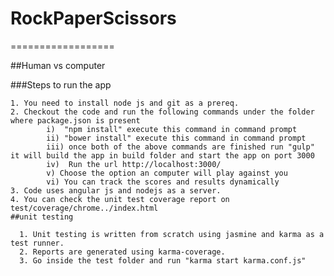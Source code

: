 # RockPaperScissors
==================

##Human vs computer

###Steps to run the app

    1. You need to install node js and git as a prereq.
    2. Checkout the code and run the following commands under the folder where package.json is present
            i)  "npm install" execute this command in command prompt
            ii) "bower install" execute this command in command prompt
            iii) once both of the above commands are finished run "gulp" it will build the app in build folder and start the app on port 3000
            iv)  Run the url http://localhost:3000/
            v) Choose the option an computer will play against you
            vi) You can track the scores and results dynamically
    3. Code uses angular js and nodejs as a server.
    4. You can check the unit test coverage report on test/coverage/chrome../index.html 
    ##unit testing
   
      1. Unit testing is written from scratch using jasmine and karma as a test runner.
      2. Reports are generated using karma-coverage.
      3. Go inside the test folder and run "karma start karma.conf.js"
